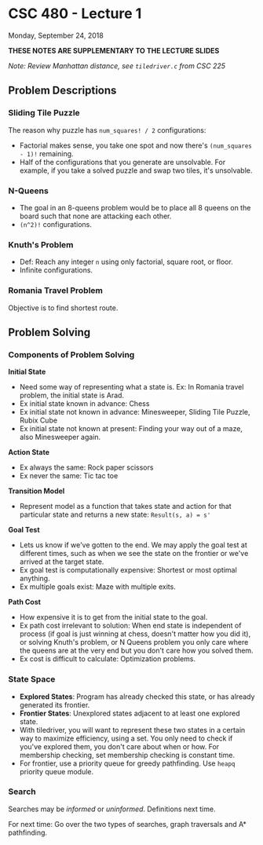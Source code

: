 # CSC 480 - Lecture 1
Monday, September 24, 2018

**THESE NOTES ARE SUPPLEMENTARY TO THE LECTURE SLIDES**

*Note: Review Manhattan distance, see `tiledriver.c` from CSC 225*

## Problem Descriptions
### Sliding Tile Puzzle
The reason why puzzle has `num_squares! / 2` configurations:
- Factorial makes sense, you take one spot and now there's `(num_squares - 1)!` remaining.
- Half of the configurations that you generate are unsolvable. For example, if you take a solved puzzle and swap two tiles, it's unsolvable.

### N-Queens
- The goal in an 8-queens problem would be to place all 8 queens on the board such that none are attacking each other.
- `(n^2)!` configurations.

### Knuth's Problem
- Def: Reach any integer `n` using only factorial, square root, or floor.
- Infinite configurations.

### Romania Travel Problem
Objective is to find shortest route.


## Problem Solving

### Components of Problem Solving

**Initial State**
- Need some way of representing what a state is. Ex: In Romania travel problem, the initial state is Arad.
- Ex initial state known in advance: Chess
- Ex initial state not known in advance: Minesweeper, Sliding Tile Puzzle, Rubix Cube
- Ex initial state not known at present: Finding your way out of a maze, also Minesweeper again.

**Action State**
- Ex always the same: Rock paper scissors
- Ex never the same: Tic tac toe

**Transition Model**
- Represent model as a function that takes state and action for that particular state and returns a new state: `Result(s, a) = s'`

**Goal Test**
- Lets us know if we've gotten to the end. We may apply the goal test at different times, such as when we see the state on the frontier or we've arrived at the target state.
- Ex goal test is computationally expensive: Shortest or most optimal anything.
- Ex multiple goals exist: Maze with multiple exits.

**Path Cost**
- How expensive it is to get from the initial state to the goal.
- Ex path cost irrelevant to solution: When end state is independent of process (if goal is just winning at chess, doesn't matter how you did it), or solving Knuth's problem, or N Queens problem you only care where the queens are at the very end but you don't care how you solved them.
- Ex cost is difficult to calculate: Optimization problems.

### State Space
- **Explored States**: Program has already checked this state, or has already generated its frontier.
- **Frontier States**: Unexplored states adjacent to at least one explored state.
- With tiledriver, you will want to represent these two states in a certain way to maximize efficiency, using a set. You only need to check if you've explored them, you don't care about when or how. For membership checking, set membership checking is constant time.
- For frontier, use a priority queue for greedy pathfinding. Use `heapq` priority queue module.

### Search
Searches may be *informed* or *uninformed*. Definitions next time.

For next time: Go over the two types of searches, graph traversals and A* pathfinding.
